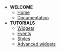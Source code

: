   * **WELCOME**
    * [Home](HomePage.md)
    * [Documentation](http://lokk.u7n.org/sfui/doc/html/)
  * **TUTORIALS**
    * [Widgets](Tutorial_BasicWidgets.md)
    * [Events](Tutorial_Events.md)
    * [Styles](Tutorial_Styles.md)
    * [Advanced widgets](Tutorial_CustomWidgets.md)